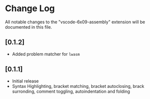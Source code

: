 # Change Log
All notable changes to the "vscode-6x09-assembly" extension will be documented in this file.

## [0.1.2]
- Added problem matcher for `lwasm`
## [0.1.1]
- Initial release
- Syntax Highlighting, bracket matching, bracket autoclosing, brack surronding, comment toggling, autoindentation and folding